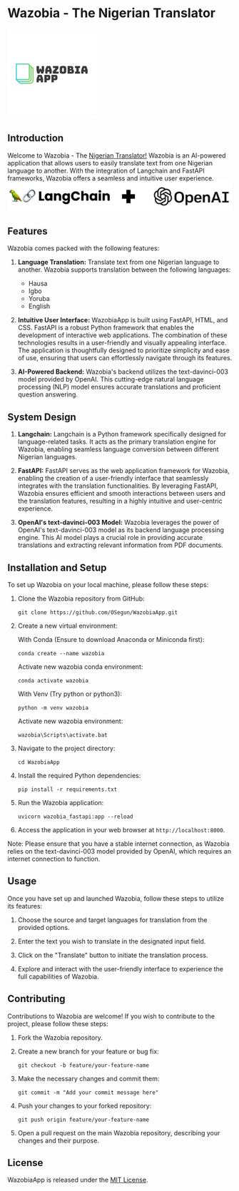 # Wazobia - The Nigerian Translator

![Wazobia Logo](static/wazo.png)

## Introduction

Welcome to Wazobia - The [Nigerian Translator!](https://docs.google.com/presentation/d/1fVgpqU4NQWJkHIPUE7ZCd-LGiOpJSPDimoeT2pCkZpM/edit#slide=id.gc6fa3c898_0_0) Wazobia is an AI-powered application that allows users to easily translate text from one Nigerian language to another. With the integration of Langchain and FastAPI frameworks, Wazobia offers a seamless and intuitive user experience.
![LangChain](/langchain_open_ai.jpg)
## Features

Wazobia comes packed with the following features:

1. **Language Translation:** Translate text from one Nigerian language to another. Wazobia supports translation between the following languages:
   - Hausa
   - Igbo
   - Yoruba
   - English

3. **Intuitive User Interface:** WazobiaApp is built using FastAPI, HTML, and CSS. FastAPI is a robust Python framework that enables the development of interactive web applications. The combination of these technologies results in a user-friendly and visually appealing interface. The application is thoughtfully designed to prioritize simplicity and ease of use, ensuring that users can effortlessly navigate through its features.

4. **AI-Powered Backend:** Wazobia's backend utilizes the text-davinci-003 model provided by OpenAI. This cutting-edge natural language processing (NLP) model ensures accurate translations and proficient question answering.

## System Design

1. **Langchain:** Langchain is a Python framework specifically designed for language-related tasks. It acts as the primary translation engine for Wazobia, enabling seamless language conversion between different Nigerian languages.

2. **FastAPI:** FastAPI serves as the web application framework for Wazobia, enabling the creation of a user-friendly interface that seamlessly integrates with the translation functionalities. By leveraging FastAPI, Wazobia ensures efficient and smooth interactions between users and the translation features, resulting in a highly intuitive and user-centric experience.

3. **OpenAI's text-davinci-003 Model:** Wazobia leverages the power of OpenAI's text-davinci-003 model as its backend language processing engine. This AI model plays a crucial role in providing accurate translations and extracting relevant information from PDF documents.

## Installation and Setup

To set up Wazobia on your local machine, please follow these steps:

1. Clone the Wazobia repository from GitHub:

   ```
   git clone https://github.com/OSegun/WazobiaApp.git
   ```

2. Create a new virtual environment:

   With Conda (Ensure to download Anaconda or Miniconda first):
   ```
   conda create --name wazobia
   ```
   Activate new wazobia conda environment:
   ```
   conda activate wazobia
   ```

   With Venv (Try python or python3):
   ```
   python -m venv wazobia
   ```

   Activate new wazobia environment:
   ```
   wazobia\Scripts\activate.bat
   ```

3. Navigate to the project directory:

   ```
   cd WazobiaApp
   ```

4. Install the required Python dependencies:

   ```
   pip install -r requirements.txt
   ```
   
5. Run the Wazobia application:

   ```
   uvicorn wazobia_fastapi:app --reload
   ```

6. Access the application in your web browser at `http://localhost:8000`.

Note: Please ensure that you have a stable internet connection, as Wazobia relies on the text-davinci-003 model provided by OpenAI, which requires an internet connection to function.

## Usage

Once you have set up and launched Wazobia, follow these steps to utilize its features:

1. Choose the source and target languages for translation from the provided options.

2. Enter the text you wish to translate in the designated input field.

3. Click on the "Translate" button to initiate the translation process.

4. Explore and interact with the user-friendly interface to experience the full capabilities of Wazobia.

## Contributing

Contributions to Wazobia are welcome! If you wish to contribute to the project, please follow these steps:

1. Fork the Wazobia repository.

2. Create a new branch for your feature or bug fix:

   ```
   git checkout -b feature/your-feature-name
   ```

3. Make the necessary changes and commit them:

   ```
   git commit -m "Add your commit message here"
   ```

4. Push your changes to your forked repository:

   ```
   git push origin feature/your-feature-name
   ```

5. Open a pull request on the main Wazobia repository, describing your changes and their purpose.

## License

WazobiaApp is released under the [MIT License](LICENSE).
